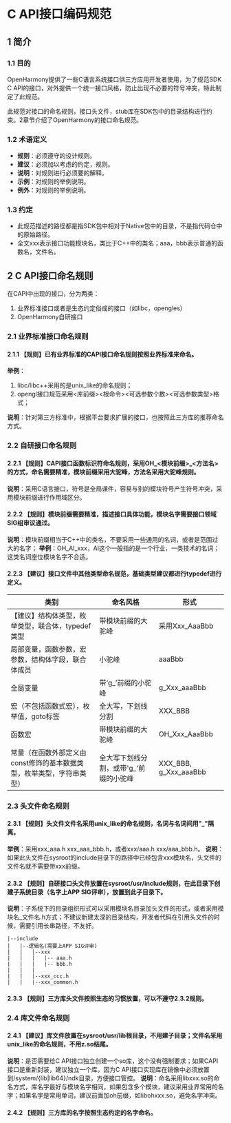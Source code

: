 # C API接口编码规范

## 1 简介
### 1.1 目的
OpenHarmony提供了一些C语言系统接口供三方应用开发者使用，为了规范SDK C API的接口，对外提供一个统一接口风格，防止出现不必要的符号冲突，特此制定了此规范。

此规范对接口的命名规则，接口头文件，stub库在SDK包中的目录结构进行约束。2章节介绍了OpenHarmony的接口命名规范。

### 1.2 术语定义
* __规则__：必须遵守的设计规则。
* __建议__：必须加以考虑的约定，规则。
* __说明__：对规则进行必须要的解释。
* __示例__：对规则的举例说明。
* __例外__：对规则的举例说明。

### 1.3 约定
* 此规范描述的路径都是指SDK包中相对于Native包中的目录，不是指代码仓中的原始路径。
* 全文xxx表示接口功能模块名，类比于C++中的类名；aaa，bbb表示普通的函数名，文件名。


## 2 C API接口命名规则
在CAPI中出现的接口，分为两类：
1. 业界标准接口或者是生态约定俗成的接口（如libc，opengles）
2. OpenHarmony自研接口

### 2.1 业界标准接口命名规则
#### 2.1.1 【规则】已有业界标准的CAPI接口命名规则按照业界标准来命名。

__举例__：
1. libc/libc++采用的是unix_like的命名规则；
2. opengl接口规范采用<库前缀><根命令><可选参数个数><可选参数类型>格式；

__说明__：针对第三方标准中，根据平台要求扩展的接口，也按照此三方库的推荐命名方式。

### 2.2 自研接口命名规则
#### 2.2.1 【规则】CAPI接口函数标识符命名规则，采用OH_<模块前缀>_<方法名>的方式，命名需要精准，模块前缀采用大驼峰，方法名采用大驼峰规则。

__说明__：采用C语言接口，符号是全局课件，容易与别的模块符号产生符号冲突，采用模块前缀进行作用域区分。

#### 2.2.2 【规则】模块前缀需要精准，描述接口具体功能，模块名字需要接口领域SIG组审议通过。
__说明__：模块前缀相当于C++中的类名，不要采用一些通用的名词，或者是范围过大的名字；
__举例__：OH_AI_xxx，AI这个一般指的是一个行业，一类技术的名词；这类名词座位模块名字不合适。

#### 2.2.3 【建议】接口文件中其他类型命名规范，基础类型建议都进行typedef进行定义。
|类别|命名风格|形式|
|----|----|----|
|【建议】结构体类型，枚举类型，联合体，typedef类型|带模块前缀的大驼峰|采用Xxx_AaaBbb|
|局部变量，函数参数，宏参数，结构体字段，联合体成员|小驼峰|aaaBbb|
|全局变量|带‘g_’前缀的小驼峰|g_Xxx_aaaBbb|
|宏（不包括函数式宏），枚举值，goto标签|全大写，下划线分割|XXX_BBB|
|函数宏|带模块前缀的大驼峰|OH_Xxx_AaaBbb|
|常量（在函数外部定义由const修饰的基本数据类型，枚举类型，字符串类型）|全大写下划线分割，或带'g_'前缀的小驼峰|XXX_BBB, g_Xxx_aaaBbb|

### 2.3 头文件命名规则

#### 2.3.1 【规则】头文件文件名采用unix_like的命名规则，名词与名词间用"_"隔离。
__举例__：采用xxx_aaa.h xxx_aaa_bbb.h，或者xxx/aaa.h xxx/aaa_bbb.h。
__说明__：如果此头文件在sysroot的include目录下的路径中已经包含xxx模块名，头文件的文件名就不需要带xxx前缀。


#### 2.3.2 【规则】自研接口头文件放置在sysroot/usr/include规则，在此目录下创建子系统目录（名字上APP SIG评审），放置到此子目录下。
__说明__：子系统下的目录组织形式可以采用模块名目录加头文件的形式，或者采用模块名_文件名.h方式；不建议新建太深的目录结构，开发者代码在引用头文件的时候，需要引用长串路径，不友好。
```
|--include
|   |--逻辑名(需要上APP SIG评审)
|   |   |--xxx
|   |   |   |-- aaa.h
|   |   |   |-- bbb.h
|   |   |
|   |   |--xxx_ccc.h 
|   |   |--xxx_common.h 

```

#### 2.3.3 【规则】三方库头文件按照生态的习惯放置，可以不遵守2.3.2规则。

### 2.4 库文件命名规则
#### 2.4.1 【建议】库文件放置在sysroot/usr/lib根目录，不用建子目录；文件名采用unix_like的命名规则，不用z.so结尾。
__说明__：是否需要给C API接口独立创建一个so库，这个没有强制要求；如果CAPI接口是重新封装，建议独立一个库，因为C API接口实现库在镜像中必须放置到/system/{lib|lib64}/ndk目录，方便接口管控。
__说明__：命名采用libxxx.so的命名方式，库名字最好与模块名字相同，如果包含多个模块，建议采用业界常用的名字；如果名字是常用单词，建议前面加oh前缀，如libohxxx.so，避免名字冲突。


#### 2.4.2 【规则】三方库的名字按照生态约定的名字命名。
